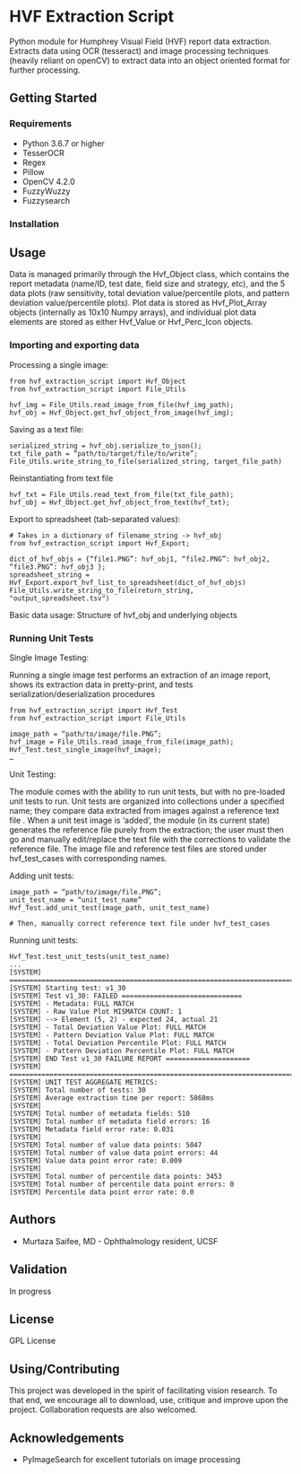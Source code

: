 # HVF Extraction Script

Python module for Humphrey Visual Field (HVF) report data extraction. Extracts data using OCR (tesseract) and image processing techniques (heavily reliant on openCV) to extract data into an object oriented format for further processing.

## Getting Started

### Requirements
- Python 3.6.7 or higher
- TesserOCR
- Regex
- Pillow
- OpenCV 4.2.0
- FuzzyWuzzy
- Fuzzysearch

### Installation

## Usage

Data is managed primarily through the Hvf_Object class, which contains the report metadata (name/ID, test date, field size and strategy, etc), and the 5 data plots (raw sensitivity, total deviation value/percentile plots, and pattern deviation value/percentile plots). Plot data is stored as Hvf_Plot_Array objects (internally as 10x10 Numpy arrays), and individual plot data elements are stored as either Hvf_Value or Hvf_Perc_Icon objects.

### Importing and exporting data

Processing a single image:

```shell
from hvf_extraction_script import Hvf_Object
from hvf_extraction_script import File_Utils

hvf_img = File_Utils.read_image_from_file(hvf_img_path);
hvf_obj = Hvf_Object.get_hvf_object_from_image(hvf_img);
```

Saving as a text file:
```shell
serialized_string = hvf_obj.serialize_to_json();
txt_file_path = “path/to/target/file/to/write”;
File_Utils.write_string_to_file(serialized_string, target_file_path)
```

Reinstantiating from text file
```shell
hvf_txt = File_Utils.read_text_from_file(txt_file_path);
hvf_obj = Hvf_Object.get_hvf_object_from_text(hvf_txt);
```

Export to spreadsheet (tab-separated values):
```shell
# Takes in a dictionary of filename_string -> hvf_obj
from hvf_extraction_script import Hvf_Export;

dict_of_hvf_objs = {“file1.PNG”: hvf_obj1, “file2.PNG”: hvf_obj2, “file3.PNG”: hvf_obj3 };
spreadsheet_string = Hvf_Export.export_hvf_list_to_spreadsheet(dict_of_hvf_objs)
File_Utils.write_string_to_file(return_string, "output_spreadsheet.tsv")
```

Basic data usage:
Structure of hvf_obj and underlying objects


### Running Unit Tests

Single Image Testing:

Running a single image test performs an extraction of an image report, shows its extraction data in pretty-print, and tests serialization/deserialization procedures

```shell
from hvf_extraction_script import Hvf_Test
from hvf_extraction_script import File_Utils

image_path = “path/to/image/file.PNG”;
hvf_image = File_Utils.read_image_from_file(image_path);
Hvf_Test.test_single_image(hvf_image);
…
```

Unit Testing:

The module comes with the ability to run unit tests, but with no pre-loaded unit tests to run. Unit tests are organized into collections under a specified name; they compare data extracted from images against a reference text file . When a unit test image is ‘added’, the module (in its current state) generates the reference file purely from the extraction; the user must then go and manually edit/replace the text file with the corrections to validate the reference file. The image file and reference test files are stored under hvf_test_cases with corresponding names.

Adding unit tests:

```shell
image_path = “path/to/image/file.PNG”;
unit_test_name = “unit_test_name”
Hvf_Test.add_unit_test(image_path, unit_test_name)

# Then, manually correct reference text file under hvf_test_cases
```

Running unit tests:
```shell
Hvf_Test.test_unit_tests(unit_test_name)
...
[SYSTEM] ================================================================================
[SYSTEM] Starting test: v1_30
[SYSTEM] Test v1_30: FAILED ==============================
[SYSTEM] - Metadata: FULL MATCH
[SYSTEM] - Raw Value Plot MISMATCH COUNT: 1
[SYSTEM] --> Element (5, 2) - expected 24, actual 21
[SYSTEM] - Total Deviation Value Plot: FULL MATCH
[SYSTEM] - Pattern Deviation Value Plot: FULL MATCH
[SYSTEM] - Total Deviation Percentile Plot: FULL MATCH
[SYSTEM] - Pattern Deviation Percentile Plot: FULL MATCH
[SYSTEM] END Test v1_30 FAILURE REPORT =====================
[SYSTEM] ================================================================================
[SYSTEM] UNIT TEST AGGREGATE METRICS:
[SYSTEM] Total number of tests: 30
[SYSTEM] Average extraction time per report: 5868ms
[SYSTEM]
[SYSTEM] Total number of metadata fields: 510
[SYSTEM] Total number of metadata field errors: 16
[SYSTEM] Metadata field error rate: 0.031
[SYSTEM]
[SYSTEM] Total number of value data points: 5047
[SYSTEM] Total number of value data point errors: 44
[SYSTEM] Value data point error rate: 0.009
[SYSTEM]
[SYSTEM] Total number of percentile data points: 3453
[SYSTEM] Total number of percentile data point errors: 0
[SYSTEM] Percentile data point error rate: 0.0
```

## Authors
- Murtaza Saifee, MD - Ophthalmology resident, UCSF

## Validation
In progress

## License
GPL License

## Using/Contributing
This project was developed in the spirit of facilitating vision research. To that end, we encourage all to download, use, critique and improve upon the project. Collaboration requests are also welcomed.

## Acknowledgements
- PyImageSearch for excellent tutorials on image processing
